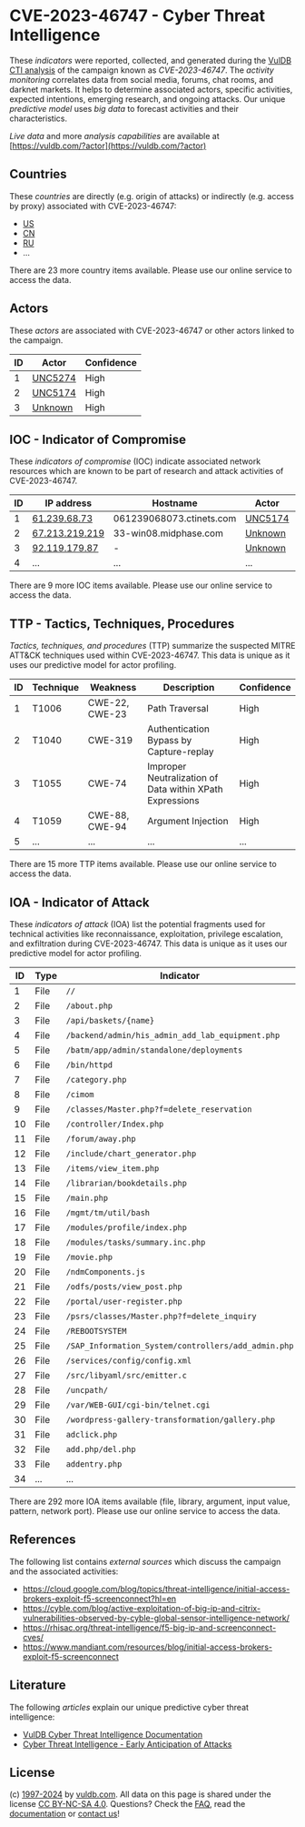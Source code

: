 # CVE-2023-46747 - Cyber Threat Intelligence

These _indicators_ were reported, collected, and generated during the [VulDB CTI analysis](https://vuldb.com/?kb.cti) of the campaign known as _CVE-2023-46747_. The _activity monitoring_ correlates data from social media, forums, chat rooms, and darknet markets. It helps to determine associated actors, specific activities, expected intentions, emerging research, and ongoing attacks. Our unique _predictive model_ uses _big data_ to forecast activities and their characteristics.

_Live data_ and more _analysis capabilities_ are available at [https://vuldb.com/?actor](https://vuldb.com/?actor)

## Countries

These _countries_ are directly (e.g. origin of attacks) or indirectly (e.g. access by proxy) associated with CVE-2023-46747:

* [US](https://vuldb.com/?country.us)
* [CN](https://vuldb.com/?country.cn)
* [RU](https://vuldb.com/?country.ru)
* ...

There are 23 more country items available. Please use our online service to access the data.

## Actors

These _actors_ are associated with CVE-2023-46747 or other actors linked to the campaign.

ID | Actor | Confidence
-- | ----- | ----------
1 | [UNC5274](https://vuldb.com/?actor.unc5274) | High
2 | [UNC5174](https://vuldb.com/?actor.unc5174) | High
3 | [Unknown](https://vuldb.com/?actor.unknown) | High

## IOC - Indicator of Compromise

These _indicators of compromise_ (IOC) indicate associated network resources which are known to be part of research and attack activities of CVE-2023-46747.

ID | IP address | Hostname | Actor | Confidence
-- | ---------- | -------- | ----- | ----------
1 | [61.239.68.73](https://vuldb.com/?ip.61.239.68.73) | 061239068073.ctinets.com | [UNC5174](https://vuldb.com/?actor.unc5174) | High
2 | [67.213.219.219](https://vuldb.com/?ip.67.213.219.219) | 33-win08.midphase.com | [Unknown](https://vuldb.com/?actor.unknown) | High
3 | [92.119.179.87](https://vuldb.com/?ip.92.119.179.87) | - | [Unknown](https://vuldb.com/?actor.unknown) | High
4 | ... | ... | ... | ...

There are 9 more IOC items available. Please use our online service to access the data.

## TTP - Tactics, Techniques, Procedures

_Tactics, techniques, and procedures_ (TTP) summarize the suspected MITRE ATT&CK techniques used within CVE-2023-46747. This data is unique as it uses our predictive model for actor profiling.

ID | Technique | Weakness | Description | Confidence
-- | --------- | -------- | ----------- | ----------
1 | T1006 | CWE-22, CWE-23 | Path Traversal | High
2 | T1040 | CWE-319 | Authentication Bypass by Capture-replay | High
3 | T1055 | CWE-74 | Improper Neutralization of Data within XPath Expressions | High
4 | T1059 | CWE-88, CWE-94 | Argument Injection | High
5 | ... | ... | ... | ...

There are 15 more TTP items available. Please use our online service to access the data.

## IOA - Indicator of Attack

These _indicators of attack_ (IOA) list the potential fragments used for technical activities like reconnaissance, exploitation, privilege escalation, and exfiltration during CVE-2023-46747. This data is unique as it uses our predictive model for actor profiling.

ID | Type | Indicator | Confidence
-- | ---- | --------- | ----------
1 | File | `//` | Low
2 | File | `/about.php` | Medium
3 | File | `/api/baskets/{name}` | High
4 | File | `/backend/admin/his_admin_add_lab_equipment.php` | High
5 | File | `/batm/app/admin/standalone/deployments` | High
6 | File | `/bin/httpd` | Medium
7 | File | `/category.php` | High
8 | File | `/cimom` | Low
9 | File | `/classes/Master.php?f=delete_reservation` | High
10 | File | `/controller/Index.php` | High
11 | File | `/forum/away.php` | High
12 | File | `/include/chart_generator.php` | High
13 | File | `/items/view_item.php` | High
14 | File | `/librarian/bookdetails.php` | High
15 | File | `/main.php` | Medium
16 | File | `/mgmt/tm/util/bash` | High
17 | File | `/modules/profile/index.php` | High
18 | File | `/modules/tasks/summary.inc.php` | High
19 | File | `/movie.php` | Medium
20 | File | `/ndmComponents.js` | High
21 | File | `/odfs/posts/view_post.php` | High
22 | File | `/portal/user-register.php` | High
23 | File | `/psrs/classes/Master.php?f=delete_inquiry` | High
24 | File | `/REBOOTSYSTEM` | High
25 | File | `/SAP_Information_System/controllers/add_admin.php` | High
26 | File | `/services/config/config.xml` | High
27 | File | `/src/libyaml/src/emitter.c` | High
28 | File | `/uncpath/` | Medium
29 | File | `/var/WEB-GUI/cgi-bin/telnet.cgi` | High
30 | File | `/wordpress-gallery-transformation/gallery.php` | High
31 | File | `adclick.php` | Medium
32 | File | `add.php/del.php` | High
33 | File | `addentry.php` | Medium
34 | ... | ... | ...

There are 292 more IOA items available (file, library, argument, input value, pattern, network port). Please use our online service to access the data.

## References

The following list contains _external sources_ which discuss the campaign and the associated activities:

* https://cloud.google.com/blog/topics/threat-intelligence/initial-access-brokers-exploit-f5-screenconnect?hl=en
* https://cyble.com/blog/active-exploitation-of-big-ip-and-citrix-vulnerabilities-observed-by-cyble-global-sensor-intelligence-network/
* https://rhisac.org/threat-intelligence/f5-big-ip-and-screenconnect-cves/
* https://www.mandiant.com/resources/blog/initial-access-brokers-exploit-f5-screenconnect

## Literature

The following _articles_ explain our unique predictive cyber threat intelligence:

* [VulDB Cyber Threat Intelligence Documentation](https://vuldb.com/?kb.cti)
* [Cyber Threat Intelligence - Early Anticipation of Attacks](https://www.scip.ch/en/?labs.20201022)

## License

(c) [1997-2024](https://vuldb.com/?kb.changelog) by [vuldb.com](https://vuldb.com/?kb.about). All data on this page is shared under the license [CC BY-NC-SA 4.0](https://creativecommons.org/licenses/by-nc-sa/4.0/). Questions? Check the [FAQ](https://vuldb.com/?kb.faq), read the [documentation](https://vuldb.com/?kb) or [contact us](https://vuldb.com/?contact)!

